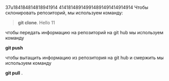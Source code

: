 37u184184814818941914
414181489149914891491414914914
Чтобы склонировать репозиторий, мы используем команду:  
> **git clone**.
Hello 11

чтобы передать информацию на репозиторий на git hub мы используем команду 

**git push**

чтобы вытащить информацию из репозитория на git hub и смержить мы используем команду 

**git pull** .

